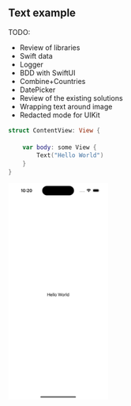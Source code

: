 ## Text example
TODO:
- Review of libraries
- Swift data
- Logger
- BDD with SwiftUI
- Combine+Countries
- DatePicker
- Review of the existing solutions
- Wrapping text around image
- Redacted mode for UIKit

```swift
struct ContentView: View {

    var body: some View {
        Text("Hello World")
    }
}
```

<img src="preview.png" width="40%" >
